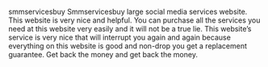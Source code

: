 smmservicesbuy
Smmservicesbuy large social media services website. This website is very nice and helpful. You can purchase all the services you need at this website very easily and it will not be a true lie. This website’s service is very nice that will interrupt you again and again because everything on this website is good and non-drop you get a replacement guarantee. Get back the money and get back the money.
